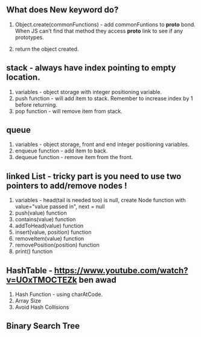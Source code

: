 
## What does New keyword do?

1. Object.create(commonFunctions) - add commonFuntions to __proto__ bond. When JS can't find that method they access __proto__ link to see if any prototypes.

2. return the object created.

## stack - always have index pointing to empty location.
1. variables - object storage with integer positioning variable.
2. push function -  will add item to stack. Remember to increase index by 1 before returning.
3. pop function - will remove item from stack.

## queue
1. variables - object storage, front and end integer positioning variables.
2. enqueue function - add item to back.
3. dequeue function - remove item from the front.

## linked List - tricky part is you need to use two pointers to add/remove nodes !
1. variables - head(tail is needed too) is null, create Node function with value="value passed in", next = null
2. push(value) function 
3. contains(value) function
4. addToHead(value) function
5. insert(value, position) function
6. removeItem(value) function
7. removePosition(position) function
8. print() function 


## HashTable - https://www.youtube.com/watch?v=UOxTMOCTEZk ben awad
1. Hash Function - using charAtCode.
2. Array Size
3. Avoid Hash Collisions
 

## Binary Search Tree

